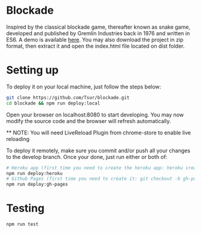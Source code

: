 # Blockade

Inspired by the classical blockade game, thereafter known as snake game, developed and published by Gremlin Industries back in 1976 and written in ES6. A demo is available [here](http://tsur.github.io/blockade). You may also download the project in zip format, then extract it and open the index.html file located on dist folder.

# Setting up

To deploy it on your local machine, just follow the steps below:

```bash
git clone https://github.com/Tsur/blockade.git 
cd blockade && npm run deploy:local
```
Open your browser on localhost:8080 to start developing. You may now modify the source code and the browser will refresh automatically.

** NOTE: You will need LiveReload Plugin from chrome-store to enable live reloading

To deploy it remotely, make sure you commit and/or push all your changes to the develop branch. Once your done, just run either or both of:

```bash
# Heroku app (first time you need to create the heroku app: heroku create)
npm run deploy:heroku
# Github Pages (first time you need to create it: git checkout -b gh-pages develop)
npm run deploy:gh-pages
```
# Testing

```bash
npm run test
```
